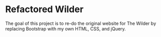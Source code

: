 # Refactored Wilder

The goal of this project is to re-do the original website for The Wilder by replacing Bootstrap with my own HTML, CSS, and jQuery.
